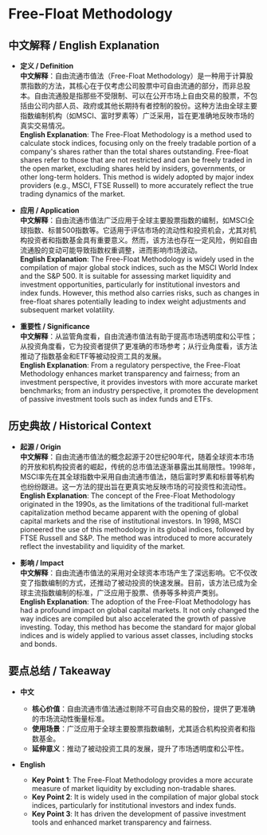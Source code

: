 # Free-Float Methodology

## 中文解释 / English Explanation

* **定义 / Definition**  
  **中文解释**：自由流通市值法（Free-Float Methodology）是一种用于计算股票指数的方法，其核心在于仅考虑公司股票中可自由流通的部分，而非总股本。自由流通股是指那些不受限制、可以在公开市场上自由交易的股票，不包括由公司内部人员、政府或其他长期持有者控制的股份。这种方法由全球主要指数编制机构（如MSCI、富时罗素等）广泛采用，旨在更准确地反映市场的真实交易情况。  
  **English Explanation**: The Free-Float Methodology is a method used to calculate stock indices, focusing only on the freely tradable portion of a company's shares rather than the total shares outstanding. Free-float shares refer to those that are not restricted and can be freely traded in the open market, excluding shares held by insiders, governments, or other long-term holders. This method is widely adopted by major index providers (e.g., MSCI, FTSE Russell) to more accurately reflect the true trading dynamics of the market.

* **应用 / Application**  
  **中文解释**：自由流通市值法广泛应用于全球主要股票指数的编制，如MSCI全球指数、标普500指数等。它适用于评估市场的流动性和投资机会，尤其对机构投资者和指数基金具有重要意义。然而，该方法也存在一定风险，例如自由流通股的变动可能导致指数权重调整，进而影响市场波动。  
  **English Explanation**: The Free-Float Methodology is widely used in the compilation of major global stock indices, such as the MSCI World Index and the S&P 500. It is suitable for assessing market liquidity and investment opportunities, particularly for institutional investors and index funds. However, this method also carries risks, such as changes in free-float shares potentially leading to index weight adjustments and subsequent market volatility.

* **重要性 / Significance**  
  **中文解释**：从监管角度看，自由流通市值法有助于提高市场透明度和公平性；从投资角度看，它为投资者提供了更准确的市场参考；从行业角度看，该方法推动了指数基金和ETF等被动投资工具的发展。  
  **English Explanation**: From a regulatory perspective, the Free-Float Methodology enhances market transparency and fairness; from an investment perspective, it provides investors with more accurate market benchmarks; from an industry perspective, it promotes the development of passive investment tools such as index funds and ETFs.

## 历史典故 / Historical Context

* **起源 / Origin**  
  **中文解释**：自由流通市值法的概念起源于20世纪90年代，随着全球资本市场的开放和机构投资者的崛起，传统的总市值法逐渐暴露出其局限性。1998年，MSCI率先在其全球指数中采用自由流通市值法，随后富时罗素和标普等机构也纷纷跟进。这一方法的提出旨在更真实地反映市场的可投资性和流动性。  
  **English Explanation**: The concept of the Free-Float Methodology originated in the 1990s, as the limitations of the traditional full-market capitalization method became apparent with the opening of global capital markets and the rise of institutional investors. In 1998, MSCI pioneered the use of this methodology in its global indices, followed by FTSE Russell and S&P. The method was introduced to more accurately reflect the investability and liquidity of the market.

* **影响 / Impact**  
  **中文解释**：自由流通市值法的采用对全球资本市场产生了深远影响。它不仅改变了指数编制的方式，还推动了被动投资的快速发展。目前，该方法已成为全球主流指数编制的标准，广泛应用于股票、债券等多种资产类别。  
  **English Explanation**: The adoption of the Free-Float Methodology has had a profound impact on global capital markets. It not only changed the way indices are compiled but also accelerated the growth of passive investing. Today, this method has become the standard for major global indices and is widely applied to various asset classes, including stocks and bonds.

## 要点总结 / Takeaway

* **中文**  
  - **核心价值**：自由流通市值法通过剔除不可自由交易的股份，提供了更准确的市场流动性衡量标准。  
  - **使用场景**：广泛应用于全球主要股票指数编制，尤其适合机构投资者和指数基金。  
  - **延伸意义**：推动了被动投资工具的发展，提升了市场透明度和公平性。

* **English**  
  - **Key Point 1**: The Free-Float Methodology provides a more accurate measure of market liquidity by excluding non-tradable shares.  
  - **Key Point 2**: It is widely used in the compilation of major global stock indices, particularly for institutional investors and index funds.  
  - **Key Point 3**: It has driven the development of passive investment tools and enhanced market transparency and fairness.
